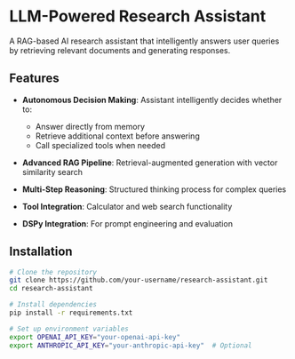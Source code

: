 # LLM-Powered Research Assistant

A RAG-based AI research assistant that intelligently answers user queries by retrieving relevant documents and generating responses.

## Features

- **Autonomous Decision Making**: Assistant intelligently decides whether to:
  - Answer directly from memory
  - Retrieve additional context before answering
  - Call specialized tools when needed

- **Advanced RAG Pipeline**: Retrieval-augmented generation with vector similarity search

- **Multi-Step Reasoning**: Structured thinking process for complex queries

- **Tool Integration**: Calculator and web search functionality

- **DSPy Integration**: For prompt engineering and evaluation

## Installation

```bash
# Clone the repository
git clone https://github.com/your-username/research-assistant.git
cd research-assistant

# Install dependencies
pip install -r requirements.txt

# Set up environment variables
export OPENAI_API_KEY="your-openai-api-key"
export ANTHROPIC_API_KEY="your-anthropic-api-key"  # Optional

